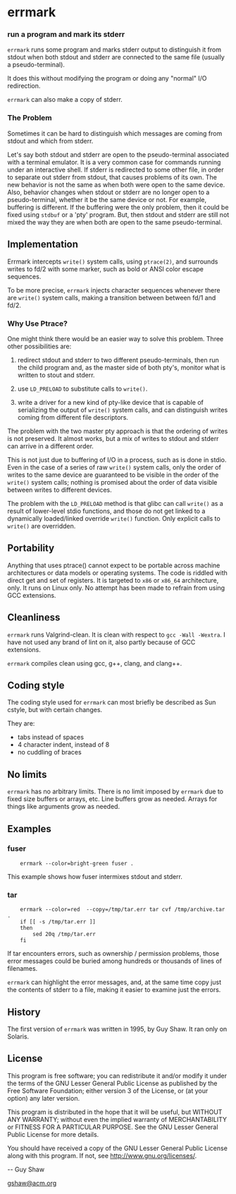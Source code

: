 # errmark

### run a program and mark its stderr

`errmark` runs some program and marks stderr output
to distinguish it from stdout
when both stdout and stderr are connected to the
same file (usually a pseudo-terminal).

It does this without modifying the program
or doing any "normal" I/O redirection.

`errmark` can also make a copy of stderr.

### The Problem

Sometimes it can be hard to distinguish which messages
are coming from stdout and which from stderr.

Let's say both stdout and stderr are open to the
pseudo-terminal associated with a terminal emulator.
It is a very common case for
commands running under an interactive shell.
If stderr is redirected to some other file,
in order to separate out stderr from stdout,
that causes problems of its own.
The new behavior is not the same as when
both were open to the same device.
Also, behavior changes when stdout or stderr
are no longer open to a pseudo-terminal,
whether it be the same device or not.
For example, buffering is different.
If the buffering were the only problem,
then it could be fixed using `stdbuf` or
a 'pty' program.  But, then stdout and stderr
are still not mixed the way they are when
both are open to the same pseudo-terminal.

## Implementation

Errmark intercepts `write()` system calls,
using `ptrace(2)`,
and surrounds writes to fd/2 with some marker,
such as bold or ANSI color escape sequences.

To be more precise, `errmark` injects character sequences
whenever there are `write()` system calls,
making a transition between between fd/1 and fd/2.

### Why Use Ptrace?

One might think there would be an easier way
to solve this problem.
Three other possibilities are:

1) redirect stdout and stderr to two different pseudo-terminals,
then run the child program and, as the master side
of both pty's, monitor what is written to stout and stderr.

2) use `LD_PRELOAD` to substitute calls to `write()`.

3) write a driver for a new kind of pty-like device
that is capable of serializing the output of `write()`
system calls, and can distinguish writes
coming from different file descriptors.

The problem with the two master pty approach
is that the ordering of writes is not preserved.
It almost works, but a mix of writes to stdout
and stderr can arrive in a different order.

This is not just due to buffering of I/O
in a process, such as is done in stdio.
Even in the case of a series of raw `write()` system calls,
only the order of writes to the same device
are guaranteed to be visible in the order of the `write()`
system calls; nothing is promised about the order of
data visible between writes to different devices.

The problem with the `LD_PRELOAD` method is that
glibc can call `write()` as a result of lower-level
stdio functions, and those do not get linked
to a dynamically loaded/linked override `write()`
function.  Only explicit calls to `write()`
are overridden.


## Portability

Anything that uses ptrace() cannot expect to be portable
across machine architectures or data models  or operating systems.
The code is riddled with direct get and set of registers.
It is targeted to `x86` or `x86_64` architecture, only.
It runs on Linux only.
No attempt has been made to refrain from using GCC extensions.


## Cleanliness

`errmark` runs Valgrind-clean.  It is clean with respect to
`gcc -Wall -Wextra`.  I have not used any brand of lint on it,
also partly because of GCC extensions.

`errmark` compiles clean using gcc, g++, clang, and clang++.

## Coding style

The coding style used for `errmark` can most briefly be described
as Sun cstyle, but with certain changes.

They are:

* tabs instead of spaces
* 4 character indent, instead of 8
* no cuddling of braces

## No limits

`errmark` has no arbitrary limits.  There is no limit imposed
by `errmark` due to fixed size buffers or arrays, etc.
Line buffers grow as needed.  Arrays for things like
arguments grow as needed.

## Examples

### fuser

```
    errmark --color=bright-green fuser .
```

This example shows how fuser intermixes stdout and stderr.

### tar

```
    errmark --color=red  --copy=/tmp/tar.err tar cvf /tmp/archive.tar .
    if [[ -s /tmp/tar.err ]]
    then
        sed 20q /tmp/tar.err
    fi
```

If tar encounters errors,
such as ownership / permission problems,
those error messages could be buried among hundreds or thousands
of lines of filenames.

`errmark` can highlight the error messages,
and, at the same time copy just the contents of stderr
to a file, making it easier to examine just the errors.

## History

The first version of `errmark` was written in 1995, by Guy Shaw.
It ran only on Solaris.

## License

This program is free software; you can redistribute it and/or modify
it under the terms of the GNU Lesser General Public License as
published by the Free Software Foundation; either version 3 of the
License, or (at your option) any later version.

This program is distributed in the hope that it will be useful,
but WITHOUT ANY WARRANTY; without even the implied warranty of
MERCHANTABILITY or FITNESS FOR A PARTICULAR PURPOSE.  See the GNU
Lesser General Public License for more details.

You should have received a copy of the GNU Lesser General Public License
along with this program.  If not, see <http://www.gnu.org/licenses/>.


-- Guy Shaw

   gshaw@acm.org

